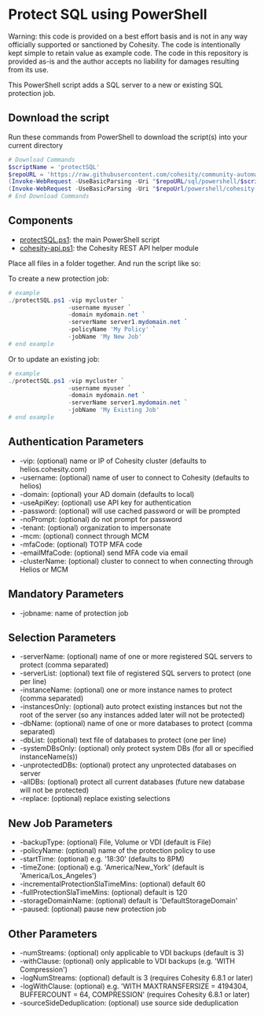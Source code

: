 # Protect SQL using PowerShell

Warning: this code is provided on a best effort basis and is not in any way officially supported or sanctioned by Cohesity. The code is intentionally kept simple to retain value as example code. The code in this repository is provided as-is and the author accepts no liability for damages resulting from its use.

This PowerShell script adds a SQL server to a new or existing SQL protection job.

## Download the script

Run these commands from PowerShell to download the script(s) into your current directory

```powershell
# Download Commands
$scriptName = 'protectSQL'
$repoURL = 'https://raw.githubusercontent.com/cohesity/community-automation-samples/main'
(Invoke-WebRequest -UseBasicParsing -Uri "$repoURL/sql/powershell/$scriptName/$scriptName.ps1").content | Out-File "$scriptName.ps1"; (Get-Content "$scriptName.ps1") | Set-Content "$scriptName.ps1"
(Invoke-WebRequest -UseBasicParsing -Uri "$repoUrl/powershell/cohesity-api/cohesity-api.ps1").content | Out-File cohesity-api.ps1; (Get-Content cohesity-api.ps1) | Set-Content cohesity-api.ps1
# End Download Commands
```

## Components

* [protectSQL.ps1](https://raw.githubusercontent.com/cohesity/community-automation-samples/main/sql/protectSQL/protectSQL.ps1): the main PowerShell script
* [cohesity-api.ps1](https://raw.githubusercontent.com/cohesity/community-automation-samples/main/powershell/cohesity-api/cohesity-api.ps1): the Cohesity REST API helper module

Place all files in a folder together. And run the script like so:

To create a new protection job:

```powershell
# example
./protectSQL.ps1 -vip mycluster `
                 -username myuser `
                 -domain mydomain.net `
                 -serverName server1.mydomain.net `
                 -policyName 'My Policy' `
                 -jobName 'My New Job'
# end example
```

Or to update an existing job:

```powershell
# example
./protectSQL.ps1 -vip mycluster `
                 -username myuser `
                 -domain mydomain.net `
                 -serverName server1.mydomain.net `
                 -jobName 'My Existing Job'
# end example
```

## Authentication Parameters

* -vip: (optional) name or IP of Cohesity cluster (defaults to helios.cohesity.com)
* -username: (optional) name of user to connect to Cohesity (defaults to helios)
* -domain: (optional) your AD domain (defaults to local)
* -useApiKey: (optional) use API key for authentication
* -password: (optional) will use cached password or will be prompted
* -noPrompt: (optional) do not prompt for password
* -tenant: (optional) organization to impersonate
* -mcm: (optional) connect through MCM
* -mfaCode: (optional) TOTP MFA code
* -emailMfaCode: (optional) send MFA code via email
* -clusterName: (optional) cluster to connect to when connecting through Helios or MCM

## Mandatory Parameters

* -jobname: name of protection job

## Selection Parameters

* -serverName: (optional) name of one or more registered SQL servers to protect (comma separated)
* -serverList: (optional) text file of registered SQL servers to protect (one per line)
* -instanceName: (optional) one or more instance names to protect (comma separated)
* -instancesOnly: (optional) auto protect existing instances but not the root of the server (so any instances added later will not be protected)
* -dbName: (optional) name of one or more databases to protect (comma separated)
* -dbList: (optional) text file of databases to protect (one per line)
* -systemDBsOnly: (optional) only protect system DBs (for all or specified instanceName(s))
* -unprotectedDBs: (optional) protect any unprotected databases on server
* -allDBs: (optional) protect all current databases (future new database will not be protected)
* -replace: (optional) replace existing selections

## New Job Parameters

* -backupType: (optional) File, Volume or VDI (default is File)
* -policyName: (optional) name of the protection policy to use
* -startTime: (optional) e.g. '18:30' (defaults to 8PM)
* -timeZone: (optional) e.g. 'America/New_York' (default is 'America/Los_Angeles')
* -incrementalProtectionSlaTimeMins: (optional) default 60
* -fullProtectionSlaTimeMins: (optional) default is 120
* -storageDomainName: (optional) default is 'DefaultStorageDomain'
* -paused: (optional) pause new protection job

## Other Parameters

* -numStreams: (optional) only applicable to VDI backups (default is 3)
* -withClause: (optional) only applicable to VDI backups (e.g. 'WITH Compression')
* -logNumStreams: (optional) default is 3 (requires Cohesity 6.8.1 or later)
* -logWithClause: (optional) e.g. 'WITH MAXTRANSFERSIZE = 4194304, BUFFERCOUNT = 64, COMPRESSION' (requires Cohesity 6.8.1 or later)
* -sourceSideDeduplication: (optional) use source side deduplication
